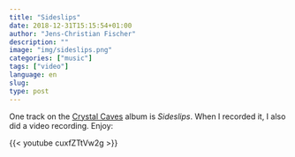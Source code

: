 ```yaml
---
title: "Sideslips"
date: 2018-12-31T15:15:54+01:00
author: "Jens-Christian Fischer"
description: ""
image: "img/sideslips.png"
categories: ["music"]
tags: ["video"]
language: en
slug:
type: post
---
```


One track on the [Crystal Caves](2018/11/crystal-caves/) album is *Sideslips*. When I recorded it, I 
also did a video recording. Enjoy:

{{< youtube cuxfZTtVw2g >}}
